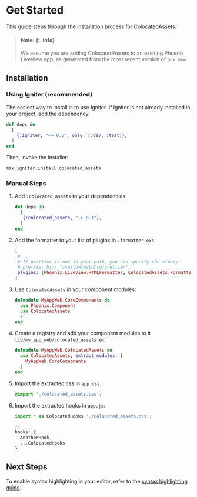 # Get Started

This guide steps through the installation process for ColocatedAssets.

> #### Note: {: .info}
>
> We assume you are adding ColocatedAssets to an existing Phoenix LiveView app, as generated from the most recent version of `phx.new`.

## Installation

<!-- tabs-open -->

### Using Igniter (recommended)

The easiest way to install is to use Igniter. If Igniter is not already installed in your project, add the dependency:

```elixir
def deps do
  [
    {:igniter, "~> 0.5", only: [:dev, :test]},
  ]
end
```

Then, invoke the installer:

```sh
mix igniter.install colocated_assets
```

### Manual Steps

1. Add `:colocated_assets` to your dependencies:

   ```elixir
   def deps do
     [
      {:colocated_assets, "~> 0.1"},
     ]
   end
   ```

2. Add the formatter to your list of plugins in `.formatter.exs`:

   ```elixir
   [
    # ...
    # If prettier is not in your path, you can specify the binary:
    # prettier_bin: "/custom/path/to/prettier",
    plugins: [Phoenix.LiveView.HTMLFormatter, ColocatedAssets.Formatter]
   ]
   ```

3. Use `ColocatedAssets` in your component modules:

   ```elixir
   defmodule MyAppWeb.CoreComponents do
     use Phoenix.Component
     use ColocatedAssets
     # ...
   end
   ```

4. Create a registry and add your component modules to it `lib/my_app_web/colocated_assets.ex`:

   ```elixir
   defmodule MyAppWeb.ColocatedAssets do
     use ColocatedAssets, extract_modules: [
       MyAppWeb.CoreComponents
     ]
   end
   ```

5. Import the extracted css in `app.css`:

   ```css
   @import './colocated_assets.css`;
   ```

6. Import the extracted hooks in `app.js`:

   ```js
   import * as ColocatedHooks './colocated_assets.css';

   // ...
   hooks: {
     AnotherHook,
     ...ColocatedHooks
   }
   ```

<!-- tabs-close -->

## Next Steps

To enable syntax highlighting in your editor, refer to the [syntax highlighting guide](syntax-highlighting.html).

```

```
